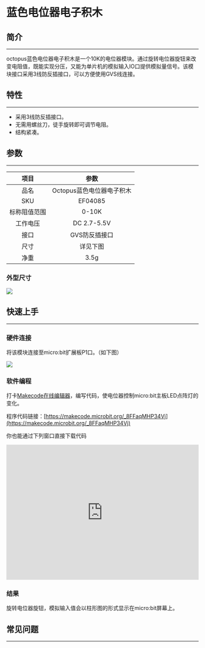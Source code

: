 # 蓝色电位器电子积木

## 简介
---
octopus蓝色电位器电子积木是一个10K的电位器模块。通过旋转电位器旋钮来改变电阻值，既能实现分压，又能为单片机的模拟输入IO口提供模拟量信号。该模块接口采用3线防反插接口，可以方便使用GVS线连接。

## 特性
---
- 采用3线防反插接口。
- 无需用螺丝刀，徒手旋转即可调节电阻。
- 结构紧凑。

## 参数
---

项目 | 参数 
:-: | :-: 
品名|Octopus蓝色电位器电子积木
SKU|EF04085
标称阻值范围|0-10K
工作电压|DC 2.7-5.5V
接口|GVS防反插接口
尺寸|详见下图
净重|3.5g

### 外型尺寸

![](https://raw.githubusercontent.com/elecfreaks/learn-cn/master/microbitOctopus/input/images/octopus_board.png)

## 快速上手
---

### 硬件连接
将该模块连接至micro:bit扩展板P1口。（如下图）

![](https://raw.githubusercontent.com/elecfreaks/learn-cn/master/microbitOctopus/input/images/04085.png)
### 软件编程
打卡[Makecode在线编辑器](https://makecode.microbit.org/)，编写代码，使电位器控制micro:bit主板LED点阵灯的变化。

程序代码链接：[https://makecode.microbit.org/_8FFaqMHP34Vj](https://makecode.microbit.org/_8FFaqMHP34Vj)

你也能通过下列窗口直接下载代码
<div style="position:relative;height:0;padding-bottom:70%;overflow:hidden;"><iframe style="position:absolute;top:0;left:0;width:100%;height:100%;" src="https://makecode.microbit.org/#pub:_8FFaqMHP34Vj" frameborder="0" sandbox="allow-popups allow-forms allow-scripts allow-same-origin"></iframe></div>

### 结果
旋转电位器旋钮，模拟输入值会以柱形图的形式显示在micro:bit屏幕上。

## 常见问题
---

